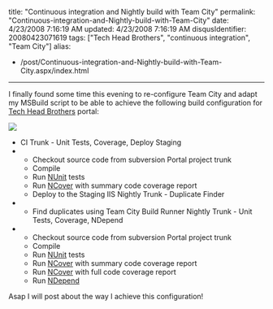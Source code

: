 title: "Continuous integration and Nightly build with Team City"
permalink: "Continuous-integration-and-Nightly-build-with-Team-City"
date: 4/23/2008 7:16:19 AM
updated: 4/23/2008 7:16:19 AM
disqusIdentifier: 20080423071619
tags: ["Tech Head Brothers", "continuous integration", "Team City"]
alias:
 - /post/Continuous-integration-and-Nightly-build-with-Team-City.aspx/index.html
---
I finally found some time this evening to re-configure Team City and adapt my MSBuild script to be able to achieve the following build configuration for [Tech Head Brothers](http://www.techheadbrothers.com/) portal:

![](http://farm3.static.flickr.com/2006/2434398929_d8bb394867_o.jpg) 
<!-- more -->

*   CI Trunk - Unit Tests, Coverage, Deploy Staging
*   *   Checkout source code from subversion Portal project trunk
    *   Compile
    *   Run [NUnit](http://nunit.com/index.php) tests
    *   Run [NCover](http://www.ncover.com/) with summary code coverage report
    *   Deploy to the Staging IIS    Nightly Trunk - Duplicate Finder
*   *   Find duplicates using Team City Build Runner    Nightly Trunk - Unit Tests, Coverage, NDepend
*   *   Checkout source code from subversion Portal project trunk
    *   Compile
    *   Run [NUnit](http://nunit.com/index.php) tests
    *   Run [NCover](http://www.ncover.com/) with summary code coverage report
    *   Run [NCover](http://www.ncover.com/) with full code coverage report
    *   Run [NDepend](http://www.ndepend.com/)   

Asap I will post about the way I achieve this configuration!
